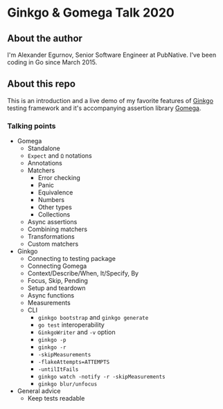 # Ginkgo & Gomega Talk 2020

## About the author
I'm Alexander Egurnov, Senior Software Engineer at PubNative.
I've been coding in Go since March 2015.

## About this repo
This is an introduction and a live demo of my favorite features of [Ginkgo](https://onsi.github.io/ginkgo/)
testing framework and it's accompanying assertion library [Gomega](http://onsi.github.io/gomega/).

### Talking points

* Gomega
    * Standalone
    * `Expect` and `Ω` notations
    * Annotations
    * Matchers
        * Error checking
        * Panic
        * Equivalence
        * Numbers
        * Other types
        * Collections
    * Async assertions
    * Combining matchers
    * Transformations
    * Custom matchers
* Ginkgo
    * Connecting to testing package
    * Connecting Gomega
    * Context/Describe/When, It/Specify, By
    * Focus, Skip, Pending
    * Setup and teardown
    * Async functions
    * Measurements
    * CLI
        * `ginkgo bootstrap` and `ginkgo generate`
        * `go test` interoperability
        * `GinkgoWriter` and `-v` option
        * `ginkgo -p`
        * `ginkgo -r`
        * `-skipMeasurements`
        * `-flakeAttempts=ATTEMPTS`
        * `-untilItFails`
        * `ginkgo watch -notify -r -skipMeasurements`
        * `ginkgo blur/unfocus`
* General advice
    * Keep tests readable
